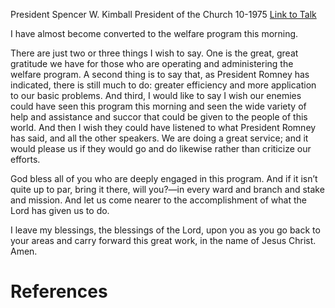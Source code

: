 President Spencer W. Kimball
President of the Church
10-1975
[Link to Talk](https://www.churchofjesuschrist.org/study/general-conference/1975/10/there-is-still-much-to-do?lang=eng)

I have almost become converted to the welfare program this morning.

There are just two or three things I wish to say. One is the great, great gratitude we have for those who are operating and administering the welfare program. A second thing is to say that, as President Romney has indicated, there is still much to do: greater efficiency and more application to our basic problems. And third, I would like to say I wish our enemies could have seen this program this morning and seen the wide variety of help and assistance and succor that could be given to the people of this world. And then I wish they could have listened to what President Romney has said, and all the other speakers. We are doing a great service; and it would please us if they would go and do likewise rather than criticize our efforts.

God bless all of you who are deeply engaged in this program. And if it isn’t quite up to par, bring it there, will you?—in every ward and branch and stake and mission. And let us come nearer to the accomplishment of what the Lord has given us to do.

I leave my blessings, the blessings of the Lord, upon you as you go back to your areas and carry forward this great work, in the name of Jesus Christ. Amen.

# References
